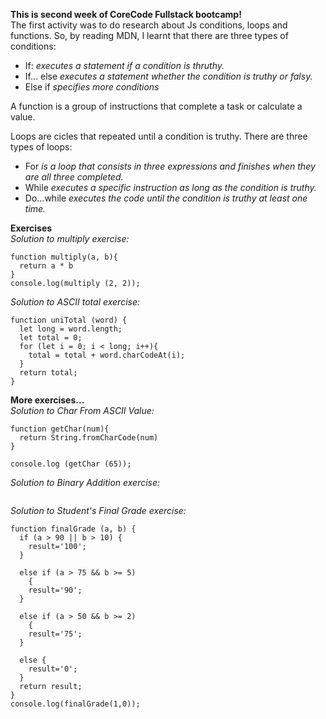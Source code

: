 **This is second week of CoreCode Fullstack bootcamp!**<br>
The first activity was to do research about Js conditions, loops and functions. So, by reading MDN, I learnt that there are three types of conditions:
- If: *executes a statement if a condition is thruthy.*
- If... else *executes a statement whether the condition is truthy or falsy.*
- Else if *specifies more conditions*<br>

A function is a group of instructions that complete a task or calculate a value.<br>

Loops are cicles that repeated until a condition is truthy. There are three types of loops:<br>
- For *is a loop that consists in three expressions and finishes when they are all three completed.*<br>
- While *executes a specific instruction as long as the condition is truthy.*<br>
- Do...while *executes the code until the condition is truthy at least one time.*<br>

**Exercises**<br>
*Solution to multiply exercise:*<br>
```
function multiply(a, b){
  return a * b
}
console.log(multiply (2, 2));
```
*Solution to ASCII total exercise:*<br>
```
function uniTotal (word) {
  let long = word.length;
  let total = 0;
  for (let i = 0; i < long; i++){
    total = total + word.charCodeAt(i);
  }
  return total;
}
```
**More exercises...**<br>
*Solution to Char From ASCII Value:*<br>
```
function getChar(num){
  return String.fromCharCode(num)
}

console.log (getChar (65));
```
*Solution to Binary Addition exercise:*<br>
```
```
*Solution to Student's Final Grade exercise:*<br>
```
function finalGrade (a, b) {
  if (a > 90 || b > 10) {
    result='100';
  }
  
  else if (a > 75 && b >= 5)
    {
    result='90';
  }
  
  else if (a > 50 && b >= 2)
    {
    result='75';
  }
  
  else {
    result='0';
  }
  return result;
}
console.log(finalGrade(1,0)); 
```


